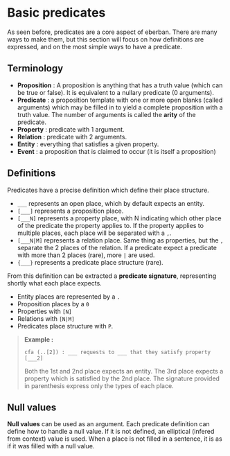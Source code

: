 # Basic predicates

As seen before, predicates are a core aspect of eberban. There are many ways to
make them, but this section will focus on how definitions are expressed, and
on the most simple ways to have a predicate.

## Terminology

- **Proposition** : A proposition is anything that has a truth value (which can
      be true or false). It is equivalent to a nullary predicate (0 arguments).
- **Predicate** : a proposition template with one or more open blanks (called
      arguments) which may be filled in to yield a complete proposition with a
      truth value. The number of arguments is called the **arity** of the
      predicate.
- **Property** : predicate with 1 argument.
- **Relation** : predicate with 2 arguments.
- **Entity** : everything that satisfies a given property.
- **Event** : a proposition that is claimed to occur (it is itself a
  proposition)

## Definitions

Predicates have a precise definition which define their place structure.

- `___` represents an open place, which by default expects an entity.
- `[___]` represents a proposition place.
- `[___N]` represents a property place, with N indicating which other place of
  the predicate the property applies to. If the property applies to multiple
  places, each place will be separated with a `,`.
- `[___N|M]` represents a relation place. Same thing as properties, but the `,`
  separate the 2 places of the relation. If a predicate expect a predicate with
  more than 2 places (rare), more `|` are used.
- `{___}` represents a predicate place structure (rare).

From this definition can be extracted a **predicate signature**, representing
shortly what each place expects.

- Entity places are represented by a `.`
- Proposition places by a `0`
- Properties with `[N]`
- Relations with `[N|M]`
- Predicates place structure with `P`.

> **Example :**
>
> ```eng
> cfa (..[2]) : ___ requests to ___ that they satisfy property [___2]
> ```
>
> Both the 1st and 2nd place expects an entity. The 3rd place expects a property
> which is satisfied by the 2nd place. The signature provided in parenthesis
> express only the types of each place.

## Null values

**Null values** can be used as an argument. Each predicate definition can define
how to handle a null value. If it is not defined, an elliptical (infered from
context) value is used. When a place is not filled in a sentence, it is as
if it was filled with a null value.